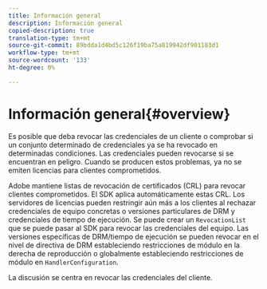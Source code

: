 ```yaml
---
title: Información general
description: Información general
copied-description: true
translation-type: tm+mt
source-git-commit: 89bdda1d4bd5c126f19ba75a819942df901183d1
workflow-type: tm+mt
source-wordcount: '133'
ht-degree: 0%

---
```



# Información general{#overview}

Es posible que deba revocar las credenciales de un cliente o comprobar si un conjunto determinado de credenciales ya se ha revocado en determinadas condiciones. Las credenciales pueden revocarse si se encuentran en peligro. Cuando se producen estos problemas, ya no se emiten licencias para clientes comprometidos.

Adobe mantiene listas de revocación de certificados (CRL) para revocar clientes comprometidos. El SDK aplica automáticamente estas CRL. Los servidores de licencias pueden restringir aún más a los clientes al rechazar credenciales de equipo concretas o versiones particulares de DRM y credenciales de tiempo de ejecución. Se puede crear un `RevocationList` que se puede pasar al SDK para revocar las credenciales del equipo. Las versiones específicas de DRM/tiempo de ejecución se pueden revocar en el nivel de directiva de DRM estableciendo restricciones de módulo en la derecha de reproducción o globalmente estableciendo restricciones de módulo en `HandlerConfiguration`.

La discusión se centra en revocar las credenciales del cliente.
